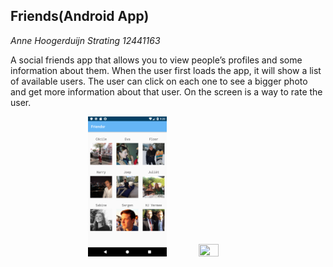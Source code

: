 ## Friends(Android App)


*Anne Hoogerduijn Strating*
*12441163*

A social friends app that allows you to view people’s profiles and some information about them. 
When the user first loads the app, it will show a list of available users. The user can click on each one to see a bigger 
photo and get more information about that user. On the screen is a way to rate the user.


<p align="center">
  <img src="https://github.com/AnneHS/Friendsr/blob/master/app/doc/main.png" height="5%" width="25%"/> <img
  src="https://github.com/AnneHS/Friendsr/blob/master/app/doc/won.profile" height="5%" width="25%"/>
</p>

